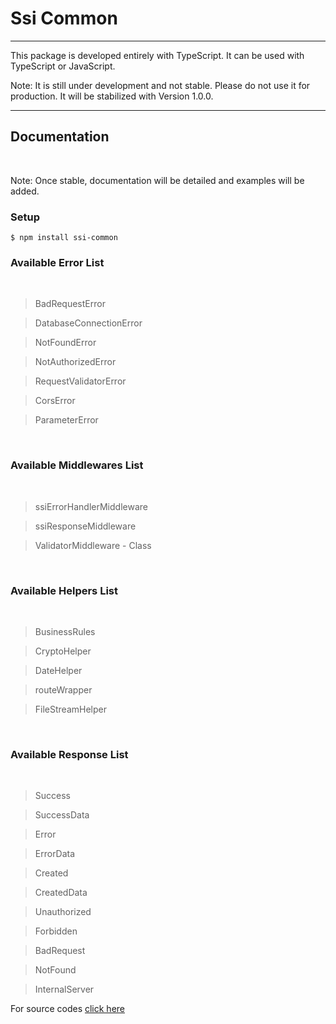 # Ssi Common

<hr>

This package is developed entirely with TypeScript. It can be used with TypeScript or JavaScript.

Note: It is still under development and not stable. Please do not use it for production. It will be stabilized with Version 1.0.0.

<hr>

## Documentation

<br>

Note: Once stable, documentation will be detailed and examples will be added.

### Setup

```terminal
$ npm install ssi-common
```

### Available Error List

<br>

> BadRequestError

> DatabaseConnectionError

> NotFoundError

> NotAuthorizedError

> RequestValidatorError

> CorsError

> ParameterError

<br>

### Available Middlewares List

<br>

> ssiErrorHandlerMiddleware

> ssiResponseMiddleware

> ValidatorMiddleware - Class

<br>

### Available Helpers List

<br>

> BusinessRules

> CryptoHelper

> DateHelper

> routeWrapper

> FileStreamHelper

<br>

### Available Response List

<br>

> Success

> SuccessData

> Error

> ErrorData

> Created

> CreatedData

> Unauthorized

> Forbidden

> BadRequest

> NotFound

> InternalServer

For source codes [click here](https://github.com/ssibrahimbas/ssi-common)
